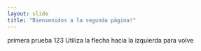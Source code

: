 ```yaml
---
layout: slide
title: "Bienvenidos a la segunda página!"
---
```

primera prueba 123
Utiliza la flecha hacia la izquierda para volve

